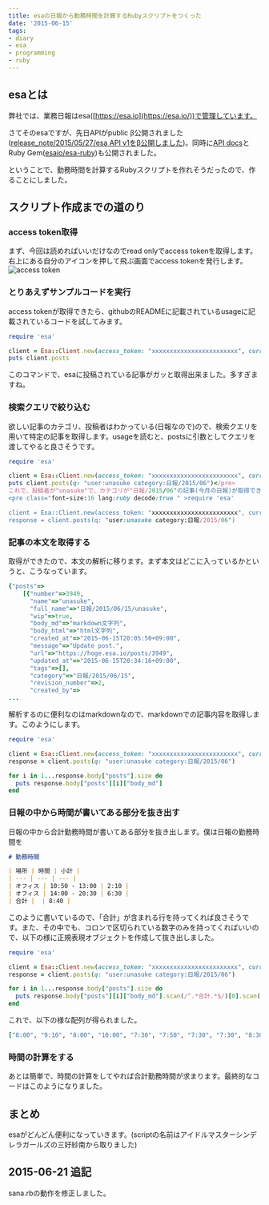 ```yaml
---
title: esaの日報から勤務時間を計算するRubyスクリプトをつくった
date: '2015-06-15'
tags:
- diary
- esa
- programming
- ruby
---
```


## esaとは

弊社では、業務日報はesa([https://esa.io](https://esa.io/))で管理しています。


さてそのesaですが、先日APIがpublic β公開されました([release_note/2015/05/27/esa API v1をβ公開しました](https://docs.esa.io/posts/109))。同時に<a href="">[API docs](https://docs.esa.io/posts/102)とRuby Gem([esaio/esa-ruby](https://github.com/esaio/esa-ruby))も公開されました。

ということで、勤務時間を計算するRubyスクリプトを作れそうだったので、作ることにしました。

## スクリプト作成までの道のり
### access token取得

まず、今回は読めればいいだけなのでread onlyでaccess tokenを取得します。右上にある自分のアイコンを押して飛ぶ画面でaccess tokenを発行します。
![access token](spicelife-esa-io.png)

### とりあえずサンプルコードを実行

access tokenが取得できたら、githubのREADMEに記載されているusageに記載されているコードを試してみます。

```ruby
require 'esa'

client = Esa::Client.new(access_token: "xxxxxxxxxxxxxxxxxxxxxxxx", current_team: "xxxxxx")
puts client.posts
```

このコマンドで、esaに投稿されている記事がガッと取得出来ました。多すぎますね。


### 検索クエリで絞り込む

欲しい記事のカテゴリ、投稿者はわかっている(日報なので)ので、検索クエリを用いて特定の記事を取得します。usageを読むと、postsに引数としてクエリを渡してやると良さそうです。

```ruby
require 'esa'

client = Esa::Client.new(access_token: "xxxxxxxxxxxxxxxxxxxxxxxx", current_team: "xxxxxx")
puts client.posts(q: "user:unasuke category:日報/2015/06")</pre>
これで、投稿者が"unasuke"で、カテゴリが"日報/2015/06"の記事(今月の日報)が取得できます。15分毎にAPIリミットがリセットされるとはいえ、あんまり何回もGETするのもアレなので応答を何かに格納しておきましょう。
<pre class="font-size:16 lang:ruby decode:true " >require 'esa'

client = Esa::Client.new(access_token: "xxxxxxxxxxxxxxxxxxxxxxxx", current_team: "xxxxxx")
response = client.posts(q: "user:unasuke category:日報/2015/06")
```

### 記事の本文を取得する

取得ができたので、本文の解析に移ります。まず本文はどこに入っているかというと、こうなっています。

```ruby
{"posts"=>
    [{"number"=>3949,
      "name"=>"unasuke",
      "full_name"=>"日報/2015/06/15/unasuke",
      "wip"=>true,
      "body_md"=>"markdown文字列",
      "body_html"=>"html文字列",
      "created_at"=>"2015-06-15T20:05:50+09:00",
      "message"=>"Update post.",
      "url"=>"https://hoge.esa.io/posts/3949",
      "updated_at"=>"2015-06-15T20:34:16+09:00",
      "tags"=>[],
      "category"=>"日報/2015/06/15",
      "revision_number"=>2,
      "created_by"=>
...
```

解析するのに便利なのはmarkdownなので、markdownでの記事内容を取得します。このようにします。

```ruby
require 'esa'

client = Esa::Client.new(access_token: "xxxxxxxxxxxxxxxxxxxxxxxx", current_team: "xxxxxx")
response = client.posts(q: "user:unasuke category:日報/2015/06")

for i in 1...response.body["posts"].size do
  puts response.body["posts"][i]["body_md"]
end
```

### 日報の中から時間が書いてある部分を抜き出す

日報の中から合計勤務時間が書いてある部分を抜き出します。僕は日報の勤務時間を

```markdown
# 勤務時間

| 場所 | 時間 | 小計 |
| --- | --- | --- |
| オフィス | 10:50 - 13:00 | 2:10 |
| オフィス | 14:00 - 20:30 | 6:30 |
| 合計 |  | 8:40 |
```

このように書いているので、「合計」が含まれる行を持ってくれば良さそうです。また、その中でも、コロンで区切られている数字のみを持ってくればいいので、以下の様に正規表現オブジェクトを作成して抜き出しました。

```ruby
require 'esa'

client = Esa::Client.new(access_token: "xxxxxxxxxxxxxxxxxxxxxxxx", current_team: "xxxxxx")
response = client.posts(q: "user:unasuke category:日報/2015/06")

for i in 1...response.body["posts"].size do
  puts response.body["posts"][i]["body_md"].scan(/^.*合計.*$/)[0].scan(/\d+:\d+/)
end
```
これで、以下の様な配列が得られました。

```ruby
["8:00", "9:10", "8:00", "10:00", "7:30", "7:50", "7:30", "7:30", "8:30", "8:00"]
```


### 時間の計算をする

あとは簡単で、時間の計算をしてやれば合計勤務時間が求まります。最終的なコードはこのようになりました。

<script src="https://gist.github.com/unasuke/56d8b169a1db12b3d05b.js"></script>

## まとめ

esaがどんどん便利になっていきます。(scriptの名前はアイドルマスターシンデレラガールズの三好紗南から取りました)


## 2015-06-21 追記

sana.rbの動作を修正しました。
